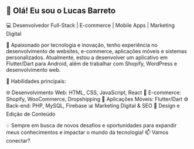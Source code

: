 ## 👋 Olá! Eu sou o Lucas Barreto
💻 Desenvolvedor Full-Stack | E-commerce | Mobile Apps | Marketing Digital

🚀 Apaixonado por tecnologia e inovação, tenho experiência no desenvolvimento de websites, e-commerce, aplicações móveis e sistemas personalizados. Atualmente, estou a desenvolver um aplicativo em Flutter/Dart para Android, além de trabalhar com Shopify, WordPress e desenvolvimento web.

🔹 Habilidades principais:

🌐 Desenvolvimento Web: HTML, CSS, JavaScript, React
🛒 E-commerce: Shopify, WooCommerce, Dropshipping
📱 Aplicações Móveis: Flutter/Dart
⚙️ Back-end: PHP, MySQL, Firebase
📊 Marketing Digital & SEO
🎨 Design e Edição de Conteúdo

💡 Sempre em busca de novos desafios e oportunidades para expandir meus conhecimentos e impactar o mundo da tecnologia!
📫 Vamos conectar?
